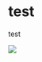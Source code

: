 # test
test

![](https://raw.githubusercontent.com/sh19910711/test/wip/tmp/1422687917/output-16.gif)
